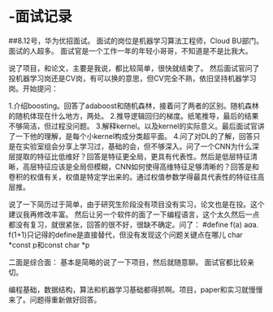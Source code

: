 # -面试记录
##8.12号，华为优招面试。
面试的岗位是机器学习算法工程师，Cloud BU部门。面试的人超多。
面试官是一个工作一年的年轻小哥哥，不知道是不是比我大。

说了项目，和论文，主要是我说，都比较简单，很快就结束了。
然后面试官问了投机器学习岗还是CV岗，有可以换的意思，但CV完全不熟，依旧坚持机器学习岗。开始提问：

1.介绍boosting。回答了adaboost和随机森林，接着问了两者的区别。随机森林的随机体现在什么地方，两处。
2.推导逻辑回归的梯度。纸笔推导，最后的结果不够简洁，但过程没问题。
3.解释kernel。以及kernel的实际意义。最后面试官讲了一下他的理解，是每个小kernel构成分类超平面。
4.问了对DL的了解，回答只是在实验室组会分享上学习过，基础的会，但不够深入。问了一个CNN为什么深层提取的特征比低维好？回答是特征更全局，更具有代表性。然后是低层特征清晰，高层特征应该是全局但模糊，CNN如何使得高维特征足够清晰的？回答是和卷积的权值有关，权值是特定学出来的。通过权值参数学得最具代表性的特征往高层推。

说了一下简历过于简单，由于研究生阶段没有项目没有实习，论文也是在投。这个建议我再修改丰富。
然后让另一个软件的面了一下编程语言，这个太久然后一点都没有复习，就很紧张，回答的很不好，很缺不确定。问了：
#define f(a) a*a*a. f(1+1)只记得的define是直接替代，但没有发现这个问题关键点在哪儿
char *const p和const char *p

二面是综合面：
基本是简略的说了一下项目，然后就随意聊。
面试官都比较亲切。

编程基础，数据结构，算法和机器学习基础都得抓啊。项目，paper和实习就慢慢来了。问题得重新做好回答。
